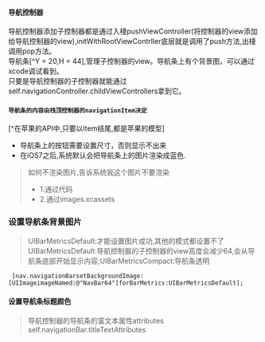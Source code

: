 #### 导航控制器

导航控制器添加子控制器都是通过入棧pushViewController\(将控制器的view添加给导航控制器的view\),initWithRootViewContrller底层就是调用了push方法,出棧调用pop方法。  
导航条[^Y = 20,H = 44],管理子控制器的view。导航条上有个背景图，可以通过xcode调试看到。  
只要是导航控制器的子控制器就能通过self.navigationController.childViewControllers拿到它。

#### `导航条的内容由栈顶控制器的navigationItem决定`

[^在苹果的API中,只要以Item结尾,都是苹果的模型]

* 导航条上的按钮需要设置尺寸，否则显示不出来
* 在iOS7之后,系统默认会把导航条上的图片渲染成蓝色.

> 如何不渲染图片,告诉系统我这个图片不要渲染
>
> * 1.通过代码
> * 2.通过images.xcassets

### 设置导航条背景图片

> UIBarMetricsDefault:才能设置图片成功,其他的模式都设置不了  
>  UIBarMetricsDefault:导航控制器的子控制器的view高度会减少64,会从导航条底部开始显示内容;UIBarMetricsCompact:导航条透明
>

```
 [nav.navigationBarsetBackgroundImage:[UIImageimageNamed:@"NavBar64"]forBarMetrics:UIBarMetricsDefault];
```
#### 设置导航条标题颜色
>导航控制器的导航条的富文本属性attributes
self.navigationBar.titleTextAttributes



